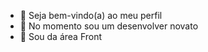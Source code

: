 - 👋 Seja bem-vindo(a) ao meu perfil
- 👀 No momento sou um desenvolver novato
- 🌱 Sou da área Front

